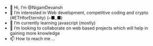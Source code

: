 - 👋 Hi, I’m @NigamDevansh
- 👀 I’m interested in Web development, competitive coding and crypto (#ETHforEternity) (⌐■_■)
- 🌱 I’m currently learning javascript (mostly)
- 💞️ I’m looking to collaborate on web based projects which will help in gaining more knowledge
- 📫 How to reach me ...

<!---
NigamDevansh/NigamDevansh is a ✨ special ✨ repository because its `README.md` (this file) appears on your GitHub profile.
You can click the Preview link to take a look at your changes.
--->
